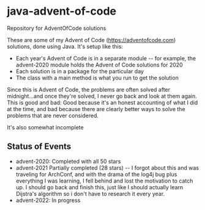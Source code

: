 # java-advent-of-code
Repository for AdventOfCode solutions

These are some of my Advent of Code (https://adventofcode.com) solutions, done using Java. It's setup like this:
- Each year's Advent of Code is in a separate module -- for example, the advent-2020 module holds the Advent of Code solutions for 2020
- Each solution is in a package for the particular day
- The class with a main method is what you run to get the solution

Since this is Advent of Code, the problems are often solved after midnight...and once they're solved, I never go back and look at them again. This is good and bad: Good because it's an honest accounting of what I did at the time, and bad because there are clearly better ways to solve the problems that are never considered.

It's also somewhat incomplete
## Status of Events
- advent-2020: Completed with all 50 stars
- advent-2021 Partially completed (28 stars)
-- I forgot about this and was traveling for ArchConf, and with the drama of the log4j bug plus everything I was learning, I fell behind and lost the motivation to catch up. I should go back and finish this, just like I should actually learn Dijstra's algorithm so i don't have to research it every year. 
- advent-2022: In progress


